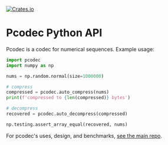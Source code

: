 [![Crates.io][crates-badge]][crates-url]

[crates-badge]: https://img.shields.io/pypi/v/pcodec.svg
[crates-url]: https://pypi.org/project/pcodec/

# Pcodec Python API

Pcodec is a codec for numerical sequences. Example usage:

```python
import pcodec
import numpy as np

nums = np.random.normal(size=1000000)

# compress
compressed = pcodec.auto_compress(nums)
print(f'compressed to {len(compressed)} bytes')

# decompress
recovered = pcodec.auto_decompress(compressed)

np.testing.assert_array_equal(recovered, nums)
```

For pcodec's uses, design, and benchmarks, [see the main repo](https://github.com/mwlon/pcodec).
